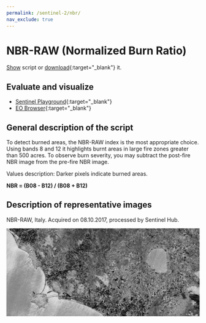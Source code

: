 ```yaml
---
permalink: /sentinel-2/nbr/
nav_exclude: true
---
```


# NBR-RAW (Normalized Burn Ratio)

<a href="#" id='togglescript'>Show</a> script or [download](script.js){:target="_blank"} it.
<div id='script_view' style="display:none">
{% highlight javascript %}
{% include_relative script.js %}
{% endhighlight %}
</div>

## Evaluate and visualize
 - [Sentinel Playground](https://apps.sentinel-hub.com/sentinel-playground/?source=S2&lat=40.39519549132737&lng=-3.739471435546875&zoom=11&preset=CUSTOM&layers=B01,B02,B03&maxcc=7&gain=1.0&gamma=1.0&time=2019-05-01%7C2019-11-21&atmFilter=&showDates=false&evalscript=IC8vIE5vcm1hbGl6ZWQgRGlmZmVyZW5jZSBOSVIvU1dJUiBOb3JtYWxpemVkIEJ1cm4gUmF0aW8gKGFiYnJ2LiBOQlIpCi8vIEdlbmVyYWwgZm9ybXVsYTogKE5JUiAtIFNXSVIpIC8gKE5JUiArIFNXSVIpCi8vIFVSTCBodHRwczovL3d3dy5pbmRleGRhdGFiYXNlLmRlL2RiL3NpLXNpbmdsZS5waHA%2Fc2Vuc29yX2lkPTk2JnJzaW5kZXhfaWQ9NTMKCmxldCBpbmRleCA9IChCMDggLSBCMTIpIC8gKEIwOCArIEIxMik7CnJldHVybltpbmRleF0%3D){:target="_blank"}
 - [EO Browser](https://apps.sentinel-hub.com/eo-browser/?zoom=11&lat=42.5463&lng=11.5961&themeId=DEFAULT-THEME&datasetId=S2L1C&fromTime=2019-12-10T00%3A00%3A00.000Z&toTime=2019-12-10T23%3A59%3A59.999Z&visualizationUrl=https%3A%2F%2Fservices.sentinel-hub.com%2Fogc%2Fwms%2F42924c6c-257a-4d04-9b8e-36387513a99c&evalscript=Ly8gTm9ybWFsaXplZCBEaWZmZXJlbmNlIE5JUi9TV0lSIE5vcm1hbGl6ZWQgQnVybiBSYXRpbyAoYWJicnYuIE5CUikKLy8KLy8gR2VuZXJhbCBmb3JtdWxhOiAoTklSIC0gU1dJUikgLyAoTklSICsgU1dJUikKLy8KLy8gVVJMIGh0dHBzOi8vd3d3LmluZGV4ZGF0YWJhc2UuZGUvZGIvc2ktc2luZ2xlLnBocD9zZW5zb3JfaWQ9OTYmcnNpbmRleF9pZD01MwovLwoKbGV0IGluZGV4ID0gKEIwOCAtIEIxMikgLyAoQjA4ICsgQjEyKTsKcmV0dXJuW2luZGV4XQ%3D%3D){:target="_blank"}

## General description of the script

To detect burned areas, the NBR-RAW index is the most appropriate choice. Using bands 8 and 12 it highlights burnt areas in large fire zones greater than 500 acres. To observe burn severity, you may subtract the post-fire NBR image from the pre-fire NBR image.

Values description: Darker pixels indicate burned areas.


**NBR = (B08 - B12) / (B08 + B12)**

## Description of representative images

NBR-RAW, Italy. Acquired on 08.10.2017, processed by Sentinel Hub. 

![NBR](fig/fig1.png)